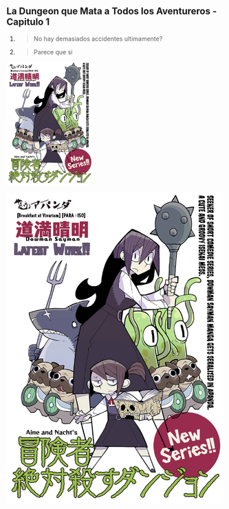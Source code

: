 ## La Dungeon que Mata a Todos los Aventureros - Capitulo 1
1. > No hay demasiados accidentes ultimamente?
2. > Parece que si

<img src="./assets/1.jpeg" alt="Aplicaciones" width="200"/>

![a](./assets/1.jpeg)
